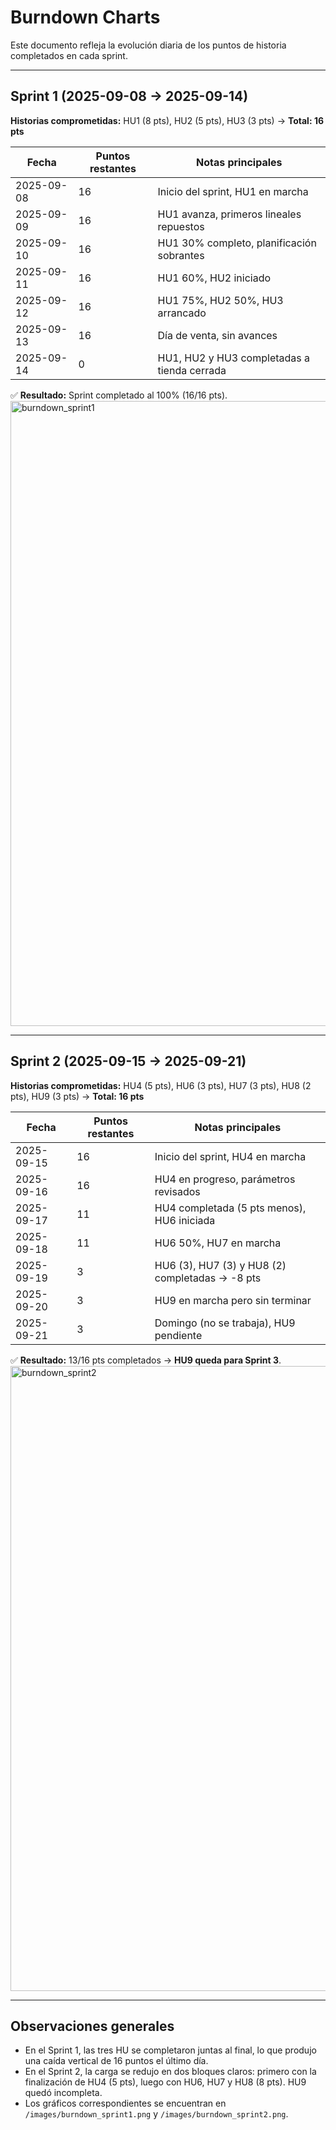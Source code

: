 # Burndown Charts

Este documento refleja la evolución diaria de los puntos de historia completados en cada sprint.  

---

## Sprint 1 (2025-09-08 → 2025-09-14)

**Historias comprometidas:** HU1 (8 pts), HU2 (5 pts), HU3 (3 pts) → **Total: 16 pts**

| Fecha       | Puntos restantes | Notas principales |
|-------------|------------------|-------------------|
| 2025-09-08  | 16               | Inicio del sprint, HU1 en marcha |
| 2025-09-09  | 16               | HU1 avanza, primeros lineales repuestos |
| 2025-09-10  | 16               | HU1 30% completo, planificación sobrantes |
| 2025-09-11  | 16               | HU1 60%, HU2 iniciado |
| 2025-09-12  | 16               | HU1 75%, HU2 50%, HU3 arrancado |
| 2025-09-13  | 16               | Día de venta, sin avances |
| 2025-09-14  | 0                | HU1, HU2 y HU3 completadas a tienda cerrada |


✅ **Resultado:** Sprint completado al 100% (16/16 pts).  
<img width="1600" height="1000" alt="burndown_sprint1" src="https://github.com/user-attachments/assets/8a50941c-94d6-421d-92ba-86616e0ad267" />

---

## Sprint 2 (2025-09-15 → 2025-09-21)

**Historias comprometidas:** HU4 (5 pts), HU6 (3 pts), HU7 (3 pts), HU8 (2 pts), HU9 (3 pts) → **Total: 16 pts**

| Fecha       | Puntos restantes | Notas principales |
|-------------|------------------|-------------------|
| 2025-09-15  | 16               | Inicio del sprint, HU4 en marcha |
| 2025-09-16  | 16               | HU4 en progreso, parámetros revisados |
| 2025-09-17  | 11               | HU4 completada (5 pts menos), HU6 iniciada |
| 2025-09-18  | 11               | HU6 50%, HU7 en marcha |
| 2025-09-19  | 3                | HU6 (3), HU7 (3) y HU8 (2) completadas → -8 pts |
| 2025-09-20  | 3                | HU9 en marcha pero sin terminar |
| 2025-09-21  | 3                | Domingo (no se trabaja), HU9 pendiente |

✅ **Resultado:** 13/16 pts completados → **HU9 queda para Sprint 3**.  
<img width="1600" height="1000" alt="burndown_sprint2" src="https://github.com/user-attachments/assets/d673483b-051a-4988-821f-8737488d5dcb" />

---

## Observaciones generales

- En el Sprint 1, las tres HU se completaron juntas al final, lo que produjo una caída vertical de 16 puntos el último día.  
- En el Sprint 2, la carga se redujo en dos bloques claros: primero con la finalización de HU4 (5 pts), luego con HU6, HU7 y HU8 (8 pts). HU9 quedó incompleta.  
- Los gráficos correspondientes se encuentran en `/images/burndown_sprint1.png` y `/images/burndown_sprint2.png`.  


